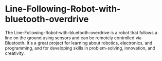 # Line-Following-Robot-with-bluetooth-overdrive
The Line-Following-Robot-with-bluetooth-overdrive is a robot that follows a line on the ground using sensors and can be remotely controlled via Bluetooth. It's a great project for learning about robotics, electronics, and programming, and for developing skills in problem-solving, innovation, and creativity.
